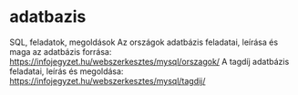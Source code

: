 # adatbazis
 SQL, feladatok, megoldások
 Az országok adatbázis feladatai, leírása és maga az adatbázis forrása: https://infojegyzet.hu/webszerkesztes/mysql/orszagok/
 A tagdíj adatbázis feladatai, leírás és megoldása: https://infojegyzet.hu/webszerkesztes/mysql/tagdij/
 
